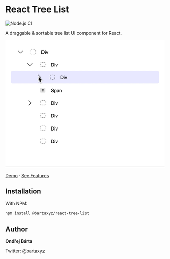 # React Tree List

![Node.js CI](https://github.com/bartaxyz/react-tree-list/workflows/Node.js%20CI/badge.svg)

A draggable & sortable tree list UI component for React.

![React Tree List Component Showcase](assets/react-tree-list-showcase.gif)

[Demo](bartaxyz.github.io/react-tree-list/) &middot; [See Features](https://github.com/bartaxyz/react-tree-list/projects)

## Installation


With NPM:

```bash
npm install @bartaxyz/react-tree-list
```

## Author

**Ondřej Bárta**

Twitter: [@bartaxyz](https://www.twitter.com/bartaxyz)
